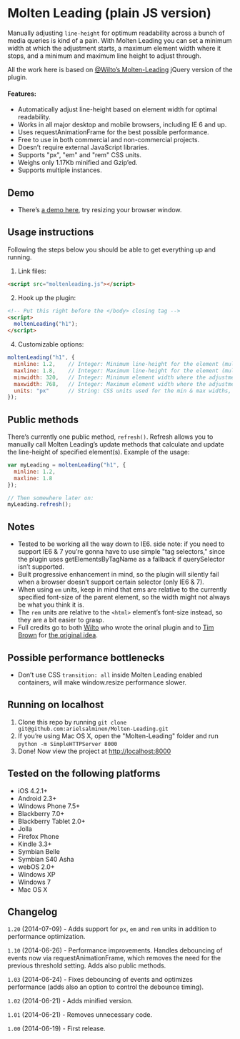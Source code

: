 # Molten Leading (plain JS version)

Manually adjusting ```line-height``` for optimum readability across a bunch of media queries is kind of a pain. With Molten Leading you can set a minimum width at which the adjustment starts, a maximum element width where it stops, and a minimum and maximum line height to adjust through.

All the work here is based on [@Wilto’s Molten-Leading](https://github.com/Wilto/Molten-Leading) jQuery version of the plugin.

#### Features:

* Automatically adjust line-height based on element width for optimal readability.
* Works in all major desktop and mobile browsers, including IE 6 and up.
* Uses requestAnimationFrame for the best possible performance.
* Free to use in both commercial and non-commercial projects.
* Doesn’t require external JavaScript libraries.
* Supports "px", "em" and "rem" CSS units.
* Weighs only 1.17Kb minified and Gzip’ed.
* Supports multiple instances.


## Demo

* There’s <a href="https://arie.ls/molten-leading/">a demo here</a>, try resizing your browser window.

## Usage instructions

Following the steps below you should be able to get everything up and running.

1. Link files:
```html
<script src="moltenleading.js"></script>
```

2. Hook up the plugin:
```html
<!-- Put this right before the </body> closing tag -->
<script>
  moltenLeading("h1");
</script>
```

4. Customizable options:
```javascript
moltenLeading("h1", {
  minline: 1.2,    // Integer: Minimum line-height for the element (multiplied by the element's font-size)
  maxline: 1.8,    // Integer: Maximum line-height for the element (multiplied by the element's font-size)
  minwidth: 320,   // Integer: Minimum element width where the adjustment starts
  maxwidth: 768,   // Integer: Maximum element width where the adjustment stops
  units: "px"      // String: CSS units used for the min & max widths, can be "px", "em" or "rem"
});
```

## Public methods

There’s currently one public method, ```refresh()```. Refresh allows you to manually call Molten Leading’s update methods that calculate and update the line-height of specified element(s). Example of the usage:

```javascript
var myLeading = moltenLeading("h1", {
  minline: 1.2,
  maxline: 1.8
});

// Then somewhere later on:
myLeading.refresh();
```


## Notes

* Tested to be working all the way down to IE6. side note: if you need to support IE6 & 7 you’re gonna have to use simple "tag selectors," since the plugin uses getElementsByTagName as a fallback if querySelector isn’t supported.
* Built progressive enhancement in mind, so the plugin will silently fail when a browser doesn’t support certain selector (only IE6 & 7).
* When using ```em``` units, keep in mind that ems are relative to the currently specified font-size of the parent element, so the width might not always be what you think it is.
* The ```rem``` units are relative to the ```<html>``` element’s font-size instead, so they are a bit easier to grasp.
* Full credits go to both <a href="http://twitter.com/wilto">Wilto</a> who wrote the orinal plugin and to <a href="http://twitter.com/nicewebtype">Tim Brown</a> for <a href="http://nicewebtype.com/notes/2012/02/03/molten-leading-or-fluid-line-height/">the original idea</a>.


## Possible performance bottlenecks

* Don’t use CSS ```transition: all``` inside Molten Leading enabled containers, will make window.resize performance slower.


## Running on localhost

1. Clone this repo by running ```git clone git@github.com:arielsalminen/Molten-Leading.git```
2. If you’re using Mac OS X, open the "Molten-Leading" folder and run ```python -m SimpleHTTPServer 8000```
3. Done! Now view the project at [http://localhost:8000](http://localhost:8000)


## Tested on the following platforms

* iOS 4.2.1+
* Android 2.3+
* Windows Phone 7.5+
* Blackberry 7.0+
* Blackberry Tablet 2.0+
* Jolla
* Firefox Phone
* Kindle 3.3+
* Symbian Belle
* Symbian S40 Asha
* webOS 2.0+
* Windows XP
* Windows 7
* Mac OS X


## Changelog

`1.20` (2014-07-09) - Adds support for ```px```, ```em``` and ```rem``` units in addition to performance optimization.

`1.10` (2014-06-26) - Performance improvements. Handles debouncing of events now via requestAnimationFrame, which removes the need for the previous threshold setting. Adds also public methods.

`1.03` (2014-06-24) - Fixes debouncing of events and optimizes performance (adds also an option to control the debounce timing).

`1.02` (2014-06-21) - Adds minified version.

`1.01` (2014-06-21) - Removes unnecessary code.

`1.00` (2014-06-19) - First release.
